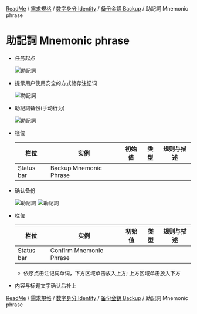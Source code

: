 [ReadMe](../README.md) / [需求規格](requirements.md) / [数字身分 Identity](identity.md) / [备份金钥 Backup](backup.md) / 助記詞 Mnemonic phrase

# 助記詞 Mnemonic phrase

* 任务起点

	![助記詞](../assets/screen-02-backup-mnemonic-phrase-note.png)

* 提示用户使用安全的方式储存注记词

	![助記詞](../assets/screen-03-backup-mnemonic-phrase-popup.png)

* 助記詞备份(手动行为)

	![助記詞](../assets/screen-04-backup-mnemonic-phrase.png)

* 栏位

	栏位 | 实例 | 初始值 | 类型 | 规则与描述
	------------- | ------------- | ------------- | ------------- | -------------
	Status bar | Backup Mnemonic Phrase | | |

* 确认备份

	![助記詞](../assets/screen-05-confirm-mnemonic-phrase.png)
	![助記詞](../assets/screen-06-confirm-mnemonic-phrase-done.png)

* 栏位

	栏位 | 实例 | 初始值 | 类型 | 规则与描述
	------------- | ------------- | ------------- | ------------- | -------------
	Status bar | Confirm Mnemonic Phrase | | |

	* 依序点击注记词单词，下方区域单击放入上方; 上方区域单击放入下方

* 内容与标题文字确认后补上

[ReadMe](../README.md) / [需求規格](requirements.md) / [数字身分 Identity](identity.md) / [备份金钥 Backup](backup.md) / 助記詞 Mnemonic phrase